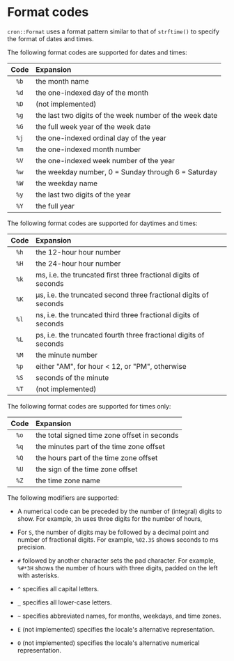 # Format codes

`cron::Format` uses a format pattern similar to that of `strftime()` to specify
the format of dates and times.

The following format codes are supported for dates and times:

| Code | Expansion |
|:----:|:----------|
| `%b` | the month name |
| `%d` | the one-indexed day of the month |
| `%D` | (not implemented) |
| `%g` | the last two digits of the week number of the week date |
| `%G` | the full week year of the week date |
| `%j` | the one-indexed ordinal day of the year |
| `%m` | the one-indexed month number |
| `%V` | the one-indexed week number of the year |
| `%w` | the weekday number, 0 = Sunday through 6 = Saturday |
| `%W` | the weekday name |
| `%y` | the last two digits of the year |
| `%Y` | the full year |

The following format codes are supported for daytimes and times:

| Code | Expansion |
|:----:|:----------|
| `%h` | the 12-hour hour number |
| `%H` | the 24-hour hour number |
| `%k` | ms, i.e. the truncated first three fractional digits of seconds |
| `%K` | µs, i.e. the truncated second three fractional digits of seconds |
| `%l` | ns, i.e. the truncated third three fractional digits of seconds |
| `%L` | ps, i.e. the truncated fourth three fractional digits of seconds |
| `%M` | the minute number |
| `%p` | either "AM", for hour < 12, or "PM", otherwise |
| `%S` | seconds of the minute |
| `%T` | (not implemented) |

The following format codes are supported for times only:

| Code | Expansion |
|:----:|:----------|
| `%o` | the total signed time zone offset in seconds |
| `%q` | the minutes part of the time zone offset |
| `%Q` | the hours part of the time zone offset |
| `%U` | the sign of the time zone offset |
| `%Z` | the time zone name |

The following modifiers are supported:

 * A numerical code can be preceded by the number of (integral) digits to show.
   For example, `3h` uses three digits for the number of hours,

 * For `S`, the number of digits may be followed by a decimal point and number
   of fractional digits.  For example, `%02.3S` shows seconds to ms precision.

 * `#` followed by another character sets the pad character.  For example,
   `%#*3H` shows the number of hours with three digits, padded on the left with
   asterisks.

 * `^` specifies all capital letters.

 * `_` specifies all lower-case letters.

 * `~` specifies abbreviated names, for months, weekdays, and time zones.

 * `E` (not implemented) specifies the locale's alternative representation.

 * `O` (not implemented) specifies the locale's alternative numerical
   representation.


